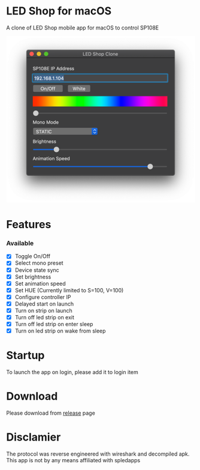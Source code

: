 # LED Shop for macOS
A clone of LED Shop mobile app for macOS to control SP108E

![screen](screen.png)

# Features
### Available
- [x] Toggle On/Off
- [x] Select mono preset
- [x] Device state sync
- [x] Set brightness
- [x] Set animation speed
- [x] Set HUE (Currently limited to S=100, V=100)
- [x] Configure controller IP
- [x] Delayed start on launch
- [x] Turn on strip on launch
- [x] Turn off led strip on exit
- [x] Turn off led strip on enter sleep
- [x] Turn on led strip on wake from sleep

# Startup
To launch the app on login, please add it to login item

# Download
Please download from [release](https://github.com/blacklizard/LED-Shop-SP108E/releases) page

# Disclamier
The protocol was reverse engineered with wireshark and decompiled apk. This app is not by any means affiliated with spledapps
